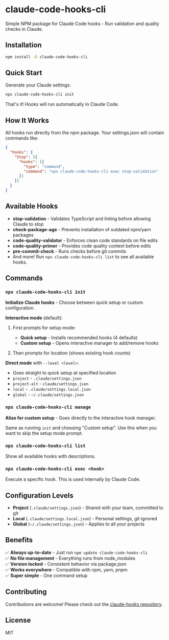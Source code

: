 # claude-code-hooks-cli

Simple NPM package for Claude Code hooks - Run validation and quality checks in Claude.

## Installation

```bash
npm install -D claude-code-hooks-cli
```

## Quick Start

Generate your Claude settings:

```bash
npx claude-code-hooks-cli init
```

That's it! Hooks will run automatically in Claude Code.

## How It Works

All hooks run directly from the npm package. Your settings.json will contain commands like:

```json
{
  "hooks": {
    "Stop": [{
      "hooks": [{
        "type": "command",
        "command": "npx claude-code-hooks-cli exec stop-validation"
      }]
    }]
  }
}
```

## Available Hooks

- **stop-validation** - Validates TypeScript and linting before allowing Claude to stop
- **check-package-age** - Prevents installation of outdated npm/yarn packages  
- **code-quality-validator** - Enforces clean code standards on file edits
- **code-quality-primer** - Provides code quality context before edits
- **pre-commit-check** - Runs checks before git commits
- And more! Run `npx claude-code-hooks-cli list` to see all available hooks.

## Commands

### `npx claude-code-hooks-cli init`
**Initialize Claude hooks** - Choose between quick setup or custom configuration.

**Interactive mode** (default):
1. First prompts for setup mode:
   - **Quick setup** - Installs recommended hooks (4 defaults)
   - **Custom setup** - Opens interactive manager to add/remove hooks

2. Then prompts for location (shows existing hook counts)

**Direct mode** with `--level <level>`:
- Goes straight to quick setup at specified location
- `project` - `.claude/settings.json`
- `project-alt` - `claude/settings.json`
- `local` - `.claude/settings.local.json`
- `global` - `~/.claude/settings.json`

### `npx claude-code-hooks-cli manage`
**Alias for custom setup** - Goes directly to the interactive hook manager.

Same as running `init` and choosing "Custom setup". Use this when you want to skip the setup mode prompt.

### `npx claude-code-hooks-cli list`
Show all available hooks with descriptions.

### `npx claude-code-hooks-cli exec <hook>`
Execute a specific hook. This is used internally by Claude Code.

## Configuration Levels

- **Project** (`.claude/settings.json`) - Shared with your team, committed to git
- **Local** (`.claude/settings.local.json`) - Personal settings, git ignored
- **Global** (`~/.claude/settings.json`) - Applies to all your projects

## Benefits

✅ **Always up-to-date** - Just run `npm update claude-code-hooks-cli`  
✅ **No file management** - Everything runs from node_modules  
✅ **Version locked** - Consistent behavior via package.json  
✅ **Works everywhere** - Compatible with npm, yarn, pnpm  
✅ **Super simple** - One command setup  

## Contributing

Contributions are welcome! Please check out the [claude-hooks repository](https://github.com/yourusername/claude-hooks).

## License

MIT
